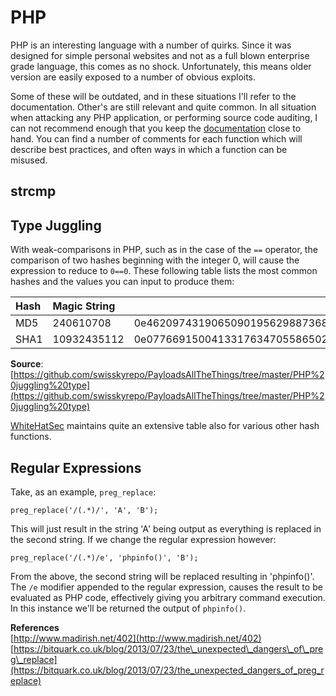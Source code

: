 # PHP

PHP is an interesting language with a number of quirks. Since it was designed for simple personal websites and not as a full blown enterprise grade language, this comes as no shock. Unfortunately, this means older version are easily exposed to a number of obvious exploits.

Some of these will be outdated, and in these situations I'll refer to the documentation. Other's are still relevant and quite common. In all situation when attacking any PHP application, or performing source code auditing, I can not recommend enough that you keep the [documentation](http://php.net/docs.php) close to hand. You can find a number of comments for each function which will describe best practices, and often ways in which a function can be misused.

## strcmp

## Type Juggling

With weak-comparisons in PHP, such as in the case of the `==` operator, the comparison of two hashes beginning with the integer 0, will cause the expression to reduce to `0==0`. These following table lists the most common hashes and the values you can input to produce them:

| Hash | Magic String |  |
| :--- | :--- | :--- |
| MD5 | 240610708 | 0e462097431906509019562988736854 |
| SHA1 | 10932435112 | 0e07766915004133176347055865026311692244 |

**Source**: [https://github.com/swisskyrepo/PayloadsAllTheThings/tree/master/PHP%20juggling%20type](https://github.com/swisskyrepo/PayloadsAllTheThings/tree/master/PHP%20juggling%20type)

[WhiteHatSec](https://www.whitehatsec.com/blog/magic-hashes/) maintains quite an extensive table also for various other hash functions.

## Regular Expressions

Take, as an example, `preg_replace`:

```text
preg_replace('/(.*)/', 'A', 'B');
```

This will just result in the string 'A' being output as everything is replaced in the second string. If we change the regular expression however:

```text
preg_replace('/(.*)/e', 'phpinfo()', 'B');
```

From the above, the second string will be replaced resulting in 'phpinfo\(\)'. The `/e` modifier appended to the regular expression, causes the result to be evaluated as PHP code, effectively giving you arbitrary command execution. In this instance we'll be returned the output of `phpinfo()`.

**References**    
[http://www.madirish.net/402](http://www.madirish.net/402)  
[https://bitquark.co.uk/blog/2013/07/23/the\_unexpected\_dangers\_of\_preg\_replace](https://bitquark.co.uk/blog/2013/07/23/the_unexpected_dangers_of_preg_replace)  




